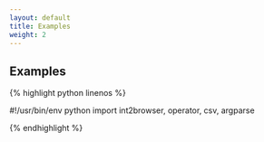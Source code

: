 ```yaml
---
layout: default
title: Examples
weight: 2
---
```


## Examples

{% highlight python linenos %}

#!/usr/bin/env python
import int2browser, operator, csv, argparse

{% endhighlight %}